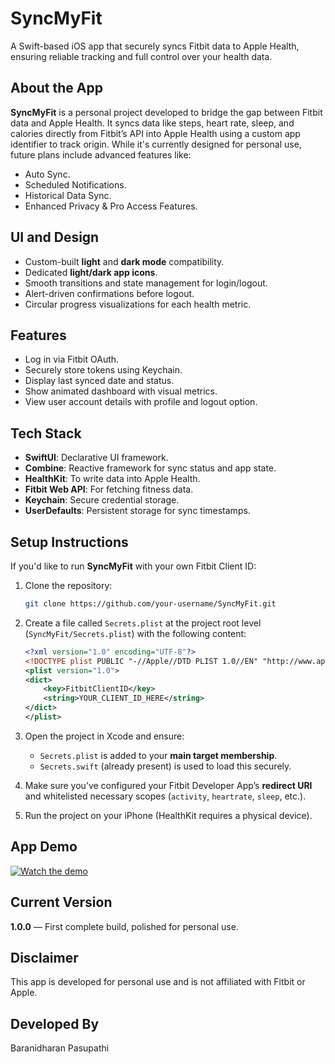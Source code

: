 # SyncMyFit

A Swift-based iOS app that securely syncs Fitbit data to Apple Health, ensuring reliable tracking and full control over your health data.

## About the App

**SyncMyFit** is a personal project developed to bridge the gap between Fitbit data and Apple Health. It syncs data like steps, heart rate, sleep, and calories directly from Fitbit’s API into Apple Health using a custom app identifier to track origin. While it's currently designed for personal use, future plans include advanced features like:

- Auto Sync.
- Scheduled Notifications.
- Historical Data Sync.
- Enhanced Privacy & Pro Access Features.

## UI and Design

- Custom-built **light** and **dark mode** compatibility.
- Dedicated **light/dark app icons**.
- Smooth transitions and state management for login/logout.
- Alert-driven confirmations before logout.
- Circular progress visualizations for each health metric.

## Features

- Log in via Fitbit OAuth.
- Securely store tokens using Keychain.
- Display last synced date and status.
- Show animated dashboard with visual metrics.
- View user account details with profile and logout option.

## Tech Stack

- **SwiftUI**: Declarative UI framework.
- **Combine**: Reactive framework for sync status and app state.
- **HealthKit**: To write data into Apple Health.
- **Fitbit Web API**: For fetching fitness data.
- **Keychain**: Secure credential storage.
- **UserDefaults**: Persistent storage for sync timestamps.

## Setup Instructions

If you'd like to run **SyncMyFit** with your own Fitbit Client ID:

1. Clone the repository:
    ```bash
    git clone https://github.com/your-username/SyncMyFit.git
    ```

2. Create a file called `Secrets.plist` at the project root level (`SyncMyFit/Secrets.plist`) with the following content:
    ```xml
    <?xml version="1.0" encoding="UTF-8"?>
    <!DOCTYPE plist PUBLIC "-//Apple//DTD PLIST 1.0//EN" "http://www.apple.com/DTDs/PropertyList-1.0.dtd">
    <plist version="1.0">
    <dict>
        <key>FitbitClientID</key>
        <string>YOUR_CLIENT_ID_HERE</string>
    </dict>
    </plist>
    ```

3. Open the project in Xcode and ensure:
    - `Secrets.plist` is added to your **main target membership**.
    - `Secrets.swift` (already present) is used to load this securely.

4. Make sure you’ve configured your Fitbit Developer App’s **redirect URI** and whitelisted necessary scopes (`activity`, `heartrate`, `sleep`, etc.).

5. Run the project on your iPhone (HealthKit requires a physical device).

## App Demo

[![Watch the demo](https://img.youtube.com/vi/9JEEu1LknRA/hqdefault.jpg)](https://youtube.com/shorts/9JEEu1LknRA)

## Current Version

**1.0.0** — First complete build, polished for personal use.

## Disclaimer

This app is developed for personal use and is not affiliated with Fitbit or Apple.

## Developed By

Baranidharan Pasupathi
